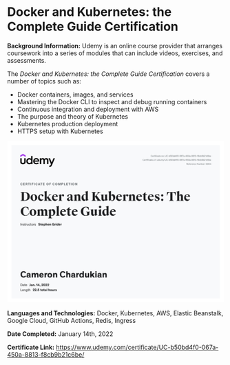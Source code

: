 # Docker and Kubernetes: the Complete Guide Certification

**Background Information:**
Udemy is an online course provider that arranges coursework into a series of modules that can include videos, exercises, and assessments.

The _Docker and Kubernetes: the Complete Guide Certification_ covers a number of topics such as:

- Docker containers, images, and services
- Mastering the Docker CLI to inspect and debug running containers
- Continuous integration and deployment with AWS
- The purpose and theory of Kubernetes
- Kubernetes production deployment
- HTTPS setup with Kubernetes

![](images/Docker-Kubernetes-Complete-Guide.jpeg)

**Languages and Technologies:** Docker, Kubernetes, AWS, Elastic Beanstalk, Google Cloud, GitHub Actions, Redis, Ingress

**Date Completed:** January 14th, 2022

**Certificate Link:** https://www.udemy.com/certificate/UC-b50bd4f0-067a-450a-8813-f8cb9b21c6be/
